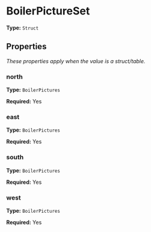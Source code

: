# BoilerPictureSet

**Type:** `Struct`

## Properties

*These properties apply when the value is a struct/table.*

### north

**Type:** `BoilerPictures`

**Required:** Yes

### east

**Type:** `BoilerPictures`

**Required:** Yes

### south

**Type:** `BoilerPictures`

**Required:** Yes

### west

**Type:** `BoilerPictures`

**Required:** Yes

